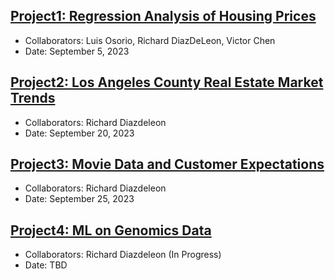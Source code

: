 ## [Project1: Regression Analysis of Housing Prices](https://github.com/dsrichard97/Project1_RegressionSTAT510)
* Collaborators: Luis Osorio, Richard DiazDeLeon, Victor Chen
* Date: September 5, 2023
	

## [Project2: Los Angeles County Real Estate Market Trends](https://github.com/dsrichard97/Project2_LAcountyData)
* Collaborators: Richard Diazdeleon
* Date: September 20, 2023


## [Project3: Movie Data and Customer Expectations](https://github.com/dsrichard97/Project3_MovieCustomerData.git)
* Collaborators: Richard Diazdeleon
* Date: September 25, 2023


## [Project4: ML on Genomics Data](https://github.com/dsrichard97/Project4_MLgenomicsdata.git)
* Collaborators: Richard Diazdeleon (In Progress)
* Date: TBD 














